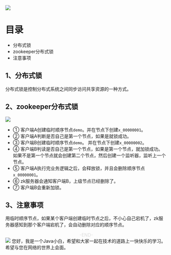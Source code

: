 ![](https://cdn.jsdelivr.net/gh/tsing-dong/drawing.bed/java/senior/distributed/zookeeper/advanced/distributedlockjava-senior-distriuted-zookeeper-%E8%BF%9B%E9%98%B6%E7%AF%87-%E5%88%86%E5%B8%83%E5%BC%8F%E9%94%81.png)

# 目录
- 分布式锁
- zookeeper分布式锁
- 注意事项

## 1、分布式锁
分布式锁是控制分布式系统之间同步访问共享资源的一种方式。

## 2、zookeeper分布式锁
![](https://cdn.jsdelivr.net/gh/tsing-dong/drawing.bed/java/senior/distributed/zookeeper/advanced/distributedlockjava-senior-distriuted-zookeeper-%E8%BF%9B%E9%98%B6%E7%AF%87-%E5%88%86%E5%B8%83%E5%BC%8F%E9%94%81-lock-update.png)
- ① 客户端A创建临时顺序节点`demo`。并在节点下创建`x_00000001`。
- ② 客户端A判断是否自己是第一个节点，如果是就锁成功。
- ③ 客户端B创建临时顺序节点`demo`。 并在节点下创建`x_00000002`。
- ④ 客户端B判读是否自己是第一个节点，如果是第一个节点，就加锁成功。如果不是第一个节点就会创建第二个节点，然后创建一个监听器，监听上一个节点。
- ⑤ 客户端A执行完业务逻辑之后，会释放锁，并且会删除顺序节点`x_00000001`。
- ⑥ zk服务器会通知客户端B，上级节点已经删除了。
- ⑦ 客户端B会重新加锁。 

## 3、注意事项
用临时顺序节点，如果某个客户端创建临时节点之后，不小心自己宕机了，zk服务器感知到那个客户端宕机了，会自动删除对应的顺序节点。

<span style="display:block;text-align:center;color:#DCDCDC;">-END-</span>
![](https://cdn.jsdelivr.net/gh/tsing-dong/drawing.bed/personal/%E5%BE%AE%E4%BF%A1%E5%85%AC%E4%BC%97%E5%8F%B7.png)
您好，我是一个Java小白，希望和大家一起在技术的道路上一快快乐的学习。希望与您在网络的世界上会面。



